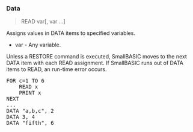 ### Data

> READ var[, var ...]

Assigns values in DATA items to specified variables.


* var - Any variable.
<p>Unless a RESTORE command is executed, SmallBASIC moves to the next DATA item with each READ assignment. If SmallBASIC runs out of DATA items to READ, an run-time error occurs.
<pre>FOR c=1 TO 6
    READ x
    PRINT x
NEXT
...
DATA "a,b,c", 2
DATA 3, 4
DATA "fifth", 6

